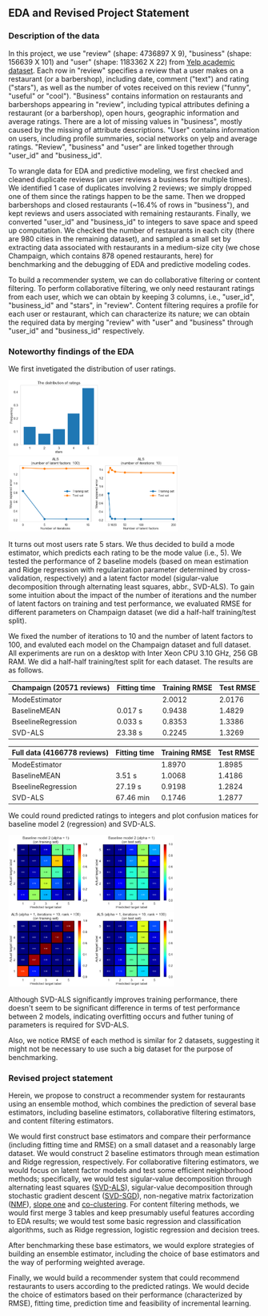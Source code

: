 ## EDA and Revised Project Statement
### Description of the data

In this project, we use "review" (shape: 4736897 X 9), "business" (shape: 156639 X 101)  and "user" (shape: 1183362 X 22) from [Yelp academic dataset](https://www.yelp.com/dataset/challenge). Each row in "review" specifies a review that a user makes on a restaurant (or a barbershop), including date, comment ("text") and rating ("stars"), as well as the number of votes received on this review ("funny", "useful" or "cool"). "Business" contains information on restaurants and barbershops appearing in "review", including typical attributes defining a restaurant (or a barbershop), open hours, geographic information and average ratings. There are a lot of missing values in "business", mostly caused by the missing of attribute descriptions. "User" contains information on users, including profile summaries, social networks on yelp and average ratings. "Review", "business" and "user" are linked together through "user\_id" and "business\_id".

To wrangle data for EDA and predictive modeling, we first checked and cleaned duplicate reviews (an user reviews a business for multiple times). We identified 1 case of duplicates involving 2 reviews; we simply dropped one of them since the ratings happen to be the same. Then we dropped barbershops and closed restaurants (~16.4% of rows in "business"), and kept reviews and users associated with remaining restaurants. Finally, we converted "user\_id" and "business\_id" to integers to save space and speed up computation. We checked the number of restaurants in each city (there are 980 cities in the remaining dataset), and sampled a small set by extracting data associated with restaurants in a medium-size city (we chose Champaign, which contains 878 opened restaurants, here) for benchmarking and the debugging of EDA and predictive modeling codes.

To build a recommender system, we can do collaborative filtering or content filtering. To perform collaborative filtering, we only need restaurant ratings from each user, which we can obtain by keeping 3 columns, i.e., "user\_id", "business\_id" and "stars", in "review". Content filtering requires a profile for each user or restaurant, which can characterize its nature; we can obtain the required data by merging "review" with "user" and "business" through "user\_id" and "business\_id" respectively.

### Noteworthy findings of the EDA

We first invetigated the distribution of user ratings.

<img src='figs/hist.png' height='150'/><img src='figs/als2.png' height='150'>

It turns out most users rate 5 stars. We thus decided to build a mode estimator, which predicts each rating to be the mode value (i.e., 5). We tested the performance of 2 baseline models (based on mean estimation and Ridge regression with regularization parameter determined by cross-validation, respectively) and a latent factor model (sigular-value decomposition through alternating least squares, abbr., SVD-ALS). To gain some intuition about the impact of the number of iterations and the number of latent factors on training and test performance, we evaluated RMSE for different parameters on Champaign dataset (we did a half-half training/test split).

We fixed the number of iterations to 10 and the number of latent factors to 100, and evaluted each model on the Champaign dataset and full dataset. All experiments are run on a desktop with Inter Xeon CPU 3.10 GHz, 256 GB RAM. We did a half-half training/test split for each dataset. The results are as follows.

Champaign (20571 reviews) | Fitting time | Training RMSE | Test RMSE |
--- | --- | --- | --- 
ModeEstimator | | 2.0012 | 2.0176
BaselineMEAN | 0.017 s | 0.9438 | 1.4829
BseelineRegression | 0.033 s | 0.8353 | 1.3386
SVD-ALS | 23.38 s | 0.2245 | 1.3269

Full data (4166778 reviews) | Fitting time | Training RMSE | Test RMSE |
--- | --- | --- | --- 
ModeEstimator | | 1.8970 | 1.8985
BaselineMEAN | 3.51 s | 1.0068 | 1.4186
BseelineRegression | 27.19 s | 0.9198 | 1.2824
SVD-ALS | 67.46 min | 0.1746 | 1.2877

We could round predicted ratings to integers and plot confusion matices for baseline model 2 (regression) and SVD-ALS.

<img src='figs/bm2_cm_alpha1.png' height='150'>
<img src='figs/als2_cm1.png' height='150'>

Although SVD-ALS significantly improves training performance, there doesn't seem to be significant difference in terms of test performance between 2 models, indicating overfitting occurs and futher tuning of parameters is required for SVD-ALS.

Also, we notice RMSE of each method is similar for 2 datasets, suggesting it might not be necessary to use such a big dataset for the purpose of benchmarking.

### Revised project statement

Herein, we propose to construct a recommender system for restaurants using an ensemble mothod, which combines the prediction of several base estimators, including baseline estimators, collaborative filtering estimators, and content filtering estimators.

We would first construct base estimators and compare their performance (including fitting time and RMSE) on a small dataset and a reasonably large dataset. We would construct 2 baseline estimators through mean estimation and Ridge regression, respectively. For collaborative filtering estimators, we would focus on latent factor models and test some efficient neighborhood methods; specifically, we would test sigular-value decomposition through alternating least squares ([SVD-ALS](https://datajobs.com/data-science-repo/Recommender-Systems-%5BNetflix%5D.pdf)), sigular-value decomposition through stochastic gradient descent ([SVD-SGD](http://papers.nips.cc/paper/3208-probabilistic-matrix-factorization.pdf)), non-negative matrix factorization ([NMF](http://ieeexplore.ieee.org.ezp-prod1.hul.harvard.edu/stamp/stamp.jsp?arnumber=6748996)), [slope one](https://arxiv.org/pdf/cs/0702144.pdf) and [co-clustering](http://citeseerx.ist.psu.edu/viewdoc/download?doi=10.1.1.113.6458&rep=rep1&type=pdf). For content filtering methods, we would first merge 3 tables and keep presumably useful features according to EDA results; we would test some basic regression and classification algorithms, such as Ridge regression, logistic regression and decision trees.

After benchmarking these base estimators, we would explore strategies of building an ensemble estimator, including the choice of base estimators and the way of performing weighted average.

Finally, we would build a recommender system that could recommend restaurants to users according to the predicted ratings. We would decide the choice of estimators based on their performance (characterized by RMSE), fitting time, prediction time and feasibility of incremental learning.